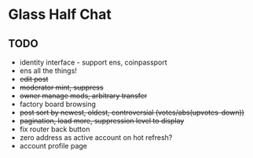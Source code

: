 # Glass Half Chat

## TODO

* identity interface - support ens, coinpassport
* ens all the things!
* ~~edit post~~
* ~~moderator mint, suppress~~
* ~~owner manage mods, arbitrary transfer~~
* factory board browsing
* ~~post sort by newest, oldest, controversial (votes/abs(upvotes-down))~~
* ~~pagination, load more, suppression level to display~~
* fix router back button
* zero address as active account on hot refresh?
* account profile page
